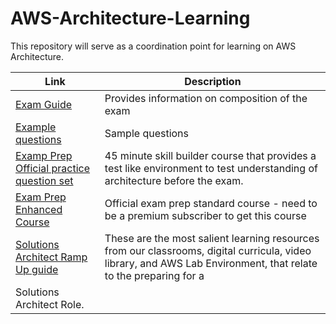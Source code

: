 # AWS-Architecture-Learning

This repository will serve as a coordination point for learning on AWS Architecture.

| Link | Description |
|-----------------|-----------------|
| [Exam Guide](https://d1.awsstatic.com/training-and-certification/docs-sa-assoc/AWS-Certified-Solutions-Architect-Associate_Exam-Guide.pdf)   | Provides information on composition of the exam   |
| [Example questions](https://d1.awsstatic.com/training-and-certification/docs-sa-assoc/AWS-Certified-Solutions-Architect-Associate_Sample-Questions.pdf) | Sample questions   |
| [Examp Prep Official practice question set](https://explore.skillbuilder.aws/learn/course/external/view/elearning/13266/aws-certified-solutions-architect-associate-official-practice-question-set-saa-c03-english?saa=sec&sec=prep)   | 45 minute skill builder course that provides a test like environment to test understanding of architecture before the exam.  |
| [Exam Prep Enhanced Course](https://explore.skillbuilder.aws/learn/course/external/view/elearning/14760/exam-prep-aws-certified-solutions-architect-associate-saa-c03)  | Official exam prep standard course - need to be a premium subscriber to get this course |
| [Solutions Architect Ramp Up guide]([https://explore.skillbuilder.aws/learn/course/external/view/elearning/14760/exam-prep-aws-certified-solutions-architect-associate-saa-c03](https://d1.awsstatic.com/training-and-certification/ramp-up_guides/Ramp-Up_Guide_Architect.pdf))  | These are the most salient learning resources from our classrooms, digital curricula, video library, and AWS Lab Environment, that relate to the preparing for a
Solutions Architect Role. |


